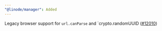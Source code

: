 ```yaml
---
"@linode/manager": Added
---
```


Legacy browser support for `url.canParse` and `crypto.randomUUID ([#12010](https://github.com/linode/manager/pull/12010))
